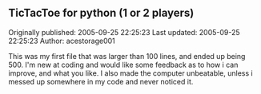 ## TicTacToe for python (1 or 2 players)

Originally published: 2005-09-25 22:25:23
Last updated: 2005-09-25 22:25:23
Author: acestorage001 

This was my first file that was larger than 100 lines, and ended up being 500. I'm new at coding and would like some feedback as to how i can improve, and what you like. I also made the computer unbeatable, unless i messed up somewhere in my code and never noticed it.